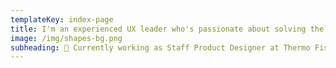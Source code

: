 ```yaml
---
templateKey: index-page
title: I'm an experienced UX leader who's passionate about solving the right problems through research, design, and technology.
image: /img/shapes-bg.png
subheading: 🙌 Currently working as Staff Product Designer at Thermo Fisher Scientific
---
```

